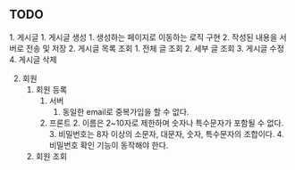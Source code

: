 ## TODO

1. 게시글
    1. 게시글 생성
        1. 생성하는 페이지로 이동하는 로직 구현
        2. 작성된 내용을 서버로 전송 및 저장
    2. 게시글 목록 조회
        1. 전체 글 조회
        2. 세부 글 조회
    3. 게시글 수정
    4. 게시글 삭제

2. 회원
    1. 회원 등록
        1. 서버
            1. 동일한 email로 중복가입을 할 수 없다.    
        2. 프론트
            2. 이름은 2~10자로 제한하며 숫자나 특수문자가 포함될 수 없다.
            3. 비밀번호는 8자 이상의 소문자, 대문자, 숫자, 특수문자의 조합이다.
            4. 비밀번호 확인 기능이 동작해야 한다.
    2. 회원 조회
